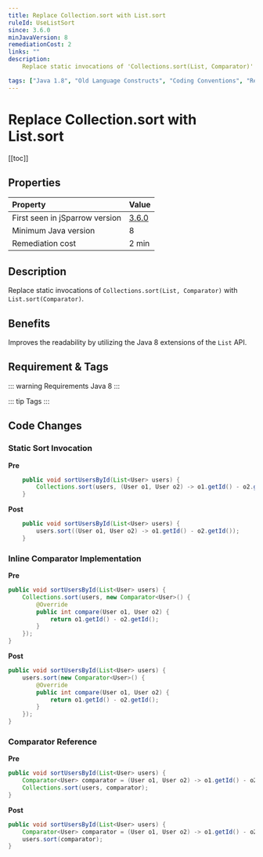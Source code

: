 ```yaml
---
title: Replace Collection.sort with List.sort
ruleId: UseListSort
since: 3.6.0
minJavaVersion: 8
remediationCost: 2
links: ""
description:
    Replace static invocations of 'Collections.sort(List, Comparator)' with 'List.sort(Comparator)'.

tags: ["Java 1.8", "Old Language Constructs", "Coding Conventions", "Readability"]
---
```


# Replace Collection.sort with List.sort

[[toc]]

## Properties

| Property                        | Value |
|:------------------------------- |:----- |
| First seen in jSparrow version  | [3.6.0](/eclipse/release-notes.html#_3-6-0) |
| Minimum Java version            | 8     |
| Remediation cost                | 2 min |

## Description

Replace static invocations of `Collections.sort(List, Comparator)` with `List.sort(Comparator)`.

## Benefits

Improves the readability by utilizing the Java 8 extensions of the `List` API. 

## Requirement & Tags

::: warning Requirements
Java 8
:::

::: tip Tags
<TagLinks />
:::

## Code Changes

### Static Sort Invocation
__Pre__
```java
	public void sortUsersById(List<User> users) {
		Collections.sort(users, (User o1, User o2) -> o1.getId() - o2.getId());
	}
```
__Post__
```java
	public void sortUsersById(List<User> users) {
		users.sort((User o1, User o2) -> o1.getId() - o2.getId());
	}
```

### Inline Comparator Implementation

__Pre__
```java
public void sortUsersById(List<User> users) {
	Collections.sort(users, new Comparator<User>() {
		@Override
		public int compare(User o1, User o2) {
			return o1.getId() - o2.getId();
		}
	});
}
```

__Post__
```java
public void sortUsersById(List<User> users) {
	users.sort(new Comparator<User>() {
		@Override
		public int compare(User o1, User o2) {
			return o1.getId() - o2.getId();
		}
	});
}
```

### Comparator Reference

__Pre__
```java
public void sortUsersById(List<User> users) {
	Comparator<User> comparator = (User o1, User o2) -> o1.getId() - o2.getId();
	Collections.sort(users, comparator);
}
```

__Post__
```java
public void sortUsersById(List<User> users) {
	Comparator<User> comparator = (User o1, User o2) -> o1.getId() - o2.getId();
	users.sort(comparator);
}
```


<VersionNotice />

